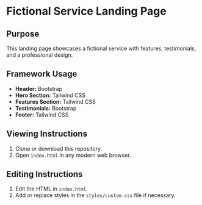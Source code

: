 # Fictional Service Landing Page

## Purpose
This landing page showcases a fictional service with features, testimonials, and a professional design.

## Framework Usage
- **Header:** Bootstrap
- **Hero Section:** Tailwind CSS
- **Features Section:** Tailwind CSS
- **Testimonials:** Bootstrap
- **Footer:** Tailwind CSS

## Viewing Instructions
1. Clone or download this repository.
2. Open `index.html` in any modern web browser.

## Editing Instructions
1. Edit the HTML in `index.html`.
2. Add or replace styles in the `styles/custom.css` file if necessary.
